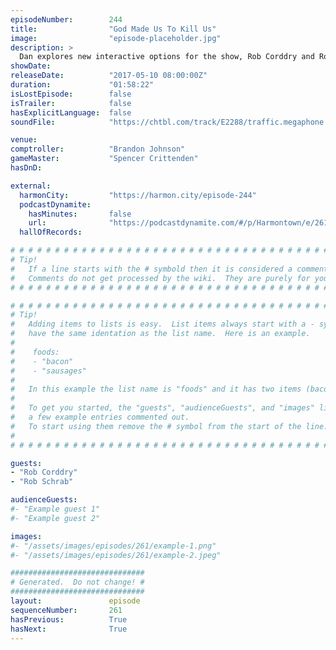 ```yaml
---
episodeNumber:        244
title:                "God Made Us To Kill Us"
image:                "episode-placeholder.jpg"
description: >
  Dan explores new interactive options for the show, Rob Corddry and Rob Schrab weigh in on Dan's writing methods, while Guest Comptroller Brandon Johnson becomes Dan's angry writing coach. Featuring Dan Harmon, Brandon Johnson, Spencer Crittenden, Rob Corddry and Rob Schrab.
showDate:             
releaseDate:          "2017-05-10 08:00:00Z"
duration:             "01:58:22"
isLostEpisode:        false
isTrailer:            false
hasExplicitLanguage:  false
soundFile:            "https://chtbl.com/track/E2288/traffic.megaphone.fm/STA1256494511.mp3?updated=1596759091"

venue:                
comptroller:          "Brandon Johnson"
gameMaster:           "Spencer Crittenden"
hasDnD:               

external:
  harmonCity:         "https://harmon.city/episode-244"
  podcastDynamite:
    hasMinutes:       false
    url:              "https://podcastdynamite.com/#/p/Harmontown/e/261/244"
  hallOfRecords:      

# # # # # # # # # # # # # # # # # # # # # # # # # # # # # # # # # # # # # # # # # # # # #
# Tip!
#   If a line starts with the # symbold then it is considered a comment.
#   Comments do not get processed by the wiki.  They are purely for your information.
# # # # # # # # # # # # # # # # # # # # # # # # # # # # # # # # # # # # # # # # # # # # #

# # # # # # # # # # # # # # # # # # # # # # # # # # # # # # # # # # # # # # # # # # # # #
# Tip!
#   Adding items to lists is easy.  List items always start with a - symbol and have
#   have the same identation as the list name.  Here is an example.
#
#    foods:
#    - "bacon"
#    - "sausages"
#
#   In this example the list name is "foods" and it has two items (bacon, and sausages).
#
#   To get you started, the "guests", "audienceGuests", and "images" lists below have
#   a few example entries commented out.
#   To start using them remove the # symbol from the start of the line.
#
# # # # # # # # # # # # # # # # # # # # # # # # # # # # # # # # # # # # # # # # # # # # #

guests:
- "Rob Corddry"
- "Rob Schrab"

audienceGuests:
#- "Example guest 1"
#- "Example guest 2"

images:
#- "/assets/images/episodes/261/example-1.png"
#- "/assets/images/episodes/261/example-2.jpeg"

##############################
# Generated.  Do not change! #
##############################
layout:               episode
sequenceNumber:       261
hasPrevious:          True
hasNext:              True
---
```


<!-- The episode description will be rendered here -->

<!-- Add your content BELOW here -->
<!-- vvvvvvvvvvvvvvvvvvvvvvvvvvv -->




<!-- ^^^^^^^^^^^^^^^^^^^^^^^^^^^ -->
<!-- Add your content ABOVE here -->

<!-- The episode gallery will be rendered here -->